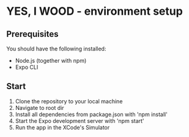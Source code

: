 # YES, I WOOD - environment setup

## Prerequisites
You should have the following installed: 
- Node.js (together with npm)
- Expo CLI

## Start
1. Clone the repository to your local machine
2. Navigate to root dir
3. Install all dependencies from package.json with 'npm install'
4. Start the Expo development server with 'npm start'
5. Run the app in the XCode's Simulator
